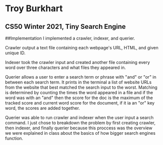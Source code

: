 # Troy Burkhart
## CS50 Winter 2021, Tiny Search Engine

##Implementation
I implemented a crawler, indexer, and querier.

Crawler output a text file containing each webpage's URL, HTML, and given unique ID.

Indexer took the crawler input and created another file containing every word over three characters and what files they appeared in.

Querier allows a user to enter a search term or phrase with "and" or "or" in between each search term. It prints in the terminal a list of website URLs from
the website that best matched the search input to the worst.
Matching is determined by counting the times the word appeared in a file and if the word was with an "and" then the score for the doc is the maximum of the tracked score and current word score for the document, if it ia an "or" key word, the scores are added together.

Querier was able to run crawler and indexer when the user input a search command. 
I just chose to breakdown the problem by first creating crawler, then indexer, and finally querier because this proccess was 
the overview we were explained in class about the basics of how bigger search engines function.
